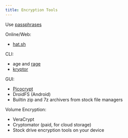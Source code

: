 ```yaml
---
title: Encryption Tools
---
```


Use [passphrases](./passphrases.md)

Online/Web:
- [hat.sh](https://hat.sh/)

CLI:
- age and [rage](https://github.com/str4d/rage)
- [kryptor](https://www.kryptor.co.uk/)

GUI:
- [Picocrypt](https://github.com/Picocrypt/Picocrypt)
- DroidFS (Android)
- Builtin zip and 7z archivers from stock file managers

Volume Encryption:
- VeraCrypt
- Cryptomator (paid, for cloud storage)
- Stock drive encryption tools on your device
